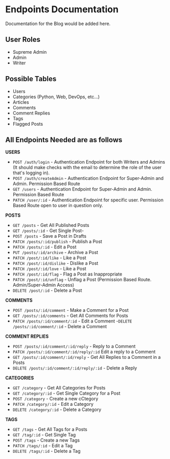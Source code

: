 # Endpoints Documentation

Documentation for the Blog would be added here.

## User Roles

- Supreme Admin
- Admin
- Writer

## Possible Tables

- Users
- Categories (Python, Web, DevOps, etc...)
- Articles
- Comments
- Comment Replies
- Tags
- Flagged Posts

## All Endpoints Needed are as follows

**USERS**

- `POST /auth/login` - Authentication Endpoint for both Writers and Admins (It should make checks with the email to determine the role of the user that's logging in).
- `POST /auth/createAdmin` - Authentication Endpoint for Super-Admin and Admin. Permission Based Route
- `GET /users` - Authentication Endpoint for Super-Admin and Admin. Permission Based Route
- `PATCH /user/:id` - Authentication Endpoint for specific user. Permission Based Route open to user in question only.

**POSTS**

- `GET /posts` - Get All Published Posts
- `GET /posts/:id` - Get Single Post-
- `POST /posts` - Save a Post in Drafts
- `PATCH /posts/:id/publish` - Publish a Post
- `PATCH /posts/:id` - Edit a Post
- `PUT /posts/:id/archive` - Archive a Post
- `PATCH /post/:id/like` - Like a Post
- `PATCH /post/:id/dislike` - Dislike a Post
- `PATCH /post/:id/love` - Like a Post
- `PATCH /post/:id/flag` - Flag a Post as Inappropriate
- `PATCH /post/:id/unflag` - Unflag a Post (Permission Based Route. Admin/Super-Admin Access)
- `DELETE /post/:id` - Delete a Post

**COMMENTS**

- `POST /posts/:id/comment` - Make a Comment for a Post
- `GET /posts/:id/comments` - Get All Comments for Posts
- `PATCH /posts/:id/comment/:id` - Edit a Comment
-`DELETE /posts/:id/comment/:id` - Delete a Comment

**COMMENT REPLIES**

- `POST /posts/:id/comment/:id/reply` - Reply to a Comment
- `PATCH /posts/:id/comment/:id/reply/:id` Edit a reply to a Comment
- `GET /posts/:id/comment/:id/reply` - Get All Replies to a Comment in a Posts
- `DELETE /posts/:id/comment/:id/reply/:id` - Delete a Reply

**CATEGORIES**

- `GET /category` - Get All Categories for Posts
- `GET /category/:id` - Get Single Category for a Post
- `POST /category` - Create a new cCtegory
- `PATCH /category/:id`  - Edit a Category
- `DELETE /category/:id` - Delete a Category

**TAGS**

- `GET /tags` - Get All Tags for a Posts
- `GET /tag/:id` - Get Single Tag
- `POST /tags` - Create a new Tags
- `PATCH /tags/:id`  - Edit a Tag
- `DELETE /tags/:id` - Delete a Tag

